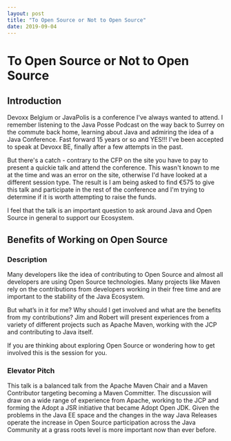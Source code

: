 ```yaml
---
layout: post
title: "To Open Source or Not to Open Source"
date: 2019-09-04
---
```


# To Open Source or Not to Open Source

## Introduction
Devoxx Belgium or JavaPolis is a conference I've always wanted to attend.
I remember listening to the Java Posse Podcast on the way back to Surrey on the commute back home, learning about Java and admiring the idea of a Java Conference. 
Fast forward 15 years or so and YES!!! I've been accepted to speak at Devoxx BE, finally after a few attempts in the past. 

But there's a catch - contrary to the CFP on the site you have to pay to present a quickie talk and attend the conference.
This wasn't known to me at the time and was an error on the site, otherwise I'd have looked at a different session type.
The result is I am being asked to find €575 to give this talk and participate in the rest of the conference and I'm trying to determine if it is worth attempting to raise the funds. 

I feel that the talk is an important question to ask around Java and Open Source in general to support our Ecosystem. 

## Benefits of Working on Open Source

### Description 

Many developers like the idea of contributing to Open Source and almost all developers are using Open Source technologies. 
Many projects like Maven rely on the contributions from developers working in their free time and are important to the stability of the Java Ecosystem.

But what’s in it for me? Why should I get involved and what are the benefits from my contributions? 
Jim and Robert will present experiences from a variety of different projects such as Apache Maven, working with the JCP and contributing to Java itself. 

If you are thinking about exploring Open Source or wondering how to get involved this is the session for you. 

### Elevator Pitch

This talk is a balanced talk from the Apache Maven Chair and a Maven Contributor targeting becoming a Maven Committer. 
The discussion will draw on a wide range of experience from Apache, working to the JCP and forming the Adopt a JSR initiative that became Adopt Open JDK. 
Given the problems in the Java EE space and the changes in the way Java Releases operate the increase in Open Source participation across the Java Community at a grass roots level is more important now than ever before. 